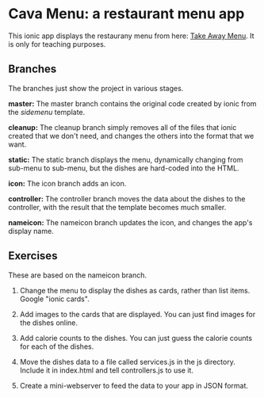 # Cava Menu: a restaurant menu app
This ionic app displays the restaurany menu from here: [Take Away Menu](http://www.cavarestaurant.ie/download/CavaTakeAwayMenu_web.pdf).
It is only for teaching purposes.

## Branches
The branches just show the project in various stages.

**master:** The master branch contains the original code created by ionic from the *sidemenu* template.

**cleanup:** The cleanup branch simply removes all of the files that ionic created that we don't need, and changes the others into the format that we want.

**static:** The static branch displays the menu, dynamically changing from sub-menu to sub-menu, but the dishes are hard-coded into the HTML.

**icon:** The icon branch adds an icon.

**controller:** The controller branch moves the data about the dishes to the controller, with the result that the template becomes much smaller.

**nameicon:** The nameicon branch updates the icon, and changes the app's display name.

## Exercises
These are based on the nameicon branch.

1. Change the menu to display the dishes as cards, rather than list items. Google "ionic cards".

2. Add images to the cards that are displayed. You can just find images for the dishes online.

3. Add calorie counts to the dishes. You can just guess the calorie counts for each of the dishes.

4. Move the dishes data to a file called services.js in the js directory. Include it in index.html and tell controllers.js to use it.

5. Create a mini-webserver to feed the data to your app in JSON format.
